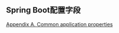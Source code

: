 ## Spring Boot配置字段

[Appendix A. Common application properties](https://docs.spring.io/spring-boot/docs/current/reference/html/common-application-properties.html)
